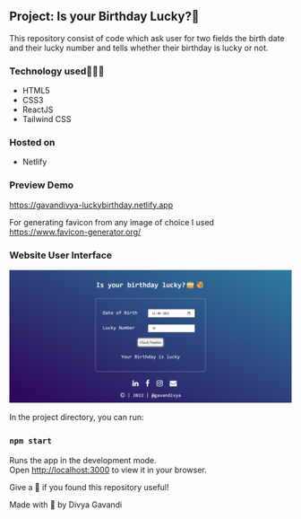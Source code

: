
## Project: Is your Birthday Lucky?🎂

This repository consist of code which ask user for two fields the birth date and their lucky number 
and tells whether their birthday is lucky or not.

### Technology used👩🏻‍💻
- HTML5
- CSS3
- ReactJS
- Tailwind CSS

### Hosted on 
- Netlify

### Preview Demo 
https://gavandivya-luckybirthday.netlify.app

For generating favicon from any image of choice I used https://www.favicon-generator.org/

### Website User Interface

![This is an image](https://github.com/gavandivya/neogCampPortfolio/raw/main/images/luckyBirthday.png)




In the project directory, you can run:

### `npm start`

Runs the app in the development mode.\
Open [http://localhost:3000](http://localhost:3000) to view it in your browser.



Give a 🌟 if you found this repository useful!

Made with 💖 by Divya Gavandi
